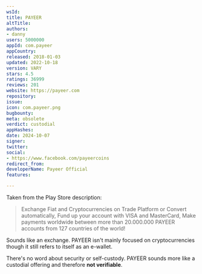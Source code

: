 ```yaml
---
wsId: 
title: PAYEER
altTitle: 
authors:
- danny
users: 5000000
appId: com.payeer
appCountry: 
released: 2018-01-03
updated: 2022-10-18
version: VARY
stars: 4.5
ratings: 36999
reviews: 201
website: https://payeer.com
repository: 
issue: 
icon: com.payeer.png
bugbounty: 
meta: obsolete
verdict: custodial
appHashes: 
date: 2024-10-07
signer: 
twitter: 
social:
- https://www.facebook.com/payeercoins
redirect_from: 
developerName: Payeer Official
features: 

---
```


Taken from the Play Store description:
> Exchange Fiat and Cryptocurrencies on Trade Platform or Convert automatically, Fund up your account with VISA and MasterCard, Make payments worldwide between more than 20.000.000 PAYEER accounts from 127 countries of the world!

Sounds like an exchange. PAYEER isn't mainly focused on cryptocurrencies though it still refers to itself as an e-wallet.

There's no word about security or self-custody. PAYEER sounds more like a custodial offering and therefore **not verifiable**.
